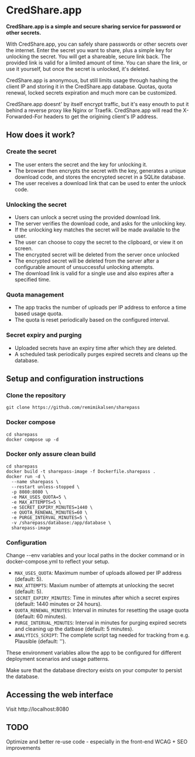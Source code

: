 # CredShare.app

**CredShare.app is a simple and secure sharing service for password or other secrets.**

With CredShare.app, you can safely share passwords or other secrets over the internet. Enter the secret you want to share, plus a simple key for unlocking the secret. You will get a shareable, secure link back. The provided link is valid for a limited amount of time. You can share the link, or use it yourself, but once the secret is unlocked, it's deleted.

CredShare.app is anonymous, but still limits usage through hashing the client IP and storing it in the CredShare.app database. Quotas, quota renewal, locked secrets expiration and much more can be customized.

CredShare.app doesnt' by itself encrypt traffic, but it's easy enouth to put it behind a reverse proxy like Nginx or Traefik. CredShare.app will read the X-Forwarded-For headers to get the origining client's IP address.


## How does it work?

### Create the secret

- The user enters the secret and the key for unlocking it.
- The browser then encrypts the secret with the key, generates a unique download code, and stores the encrypted secret in a SQLite database.
- The user receives a download link that can be used to enter the unlock code.

### Unlocking the secret

- Users can unlock a secret using the provided download link.
- The server verifies the download code, and asks for the unlocking key.
- If the unlocking key matches the secret will be made available to the user.
- The user can choose to copy the secret to the clipboard, or view it on screen.
- The encrypted secret will be deleted from the server once unlocked
- The encrypted secret will be deleted from the server after a configurable amount of unsuccessful unlocking attempts.
- The download link is valid for a single use and also expires after a specified time.

### Quota management

- The app tracks the number of uploads per IP address to enforce a time based usage quota.
- The quota is reset periodically based on the configured interval.

### Secret expiry and purging

- Uploaded secrets have an expiry time after which they are deleted.
- A scheduled task periodically purges expired secrets and cleans up the database.

## Setup and configuration instructions

### Clone the repository

```
git clone https://github.com/remimikalsen/sharepass
```

### Docker compose
```
cd sharepass
docker compose up -d
```

### Docker only assure clean build
```
cd sharepass
docker build -t sharepass-image -f Dockerfile.sharepass .
docker run -d \
  --name sharepass \
  --restart unless-stopped \
  -p 8080:8080 \
  -e MAX_USES_QUOTA=5 \
  -e MAX_ATTEMPTS=5 \
  -e SECRET_EXPIRY_MINUTES=1440 \
  -e QUOTA_RENEWAL_MINUTES=60 \
  -e PURGE_INTERVAL_MINUTES=5 \
  -v /sharepass/database:/app/database \
  sharepass-image
```


### Configuration
Change --env variables and your local paths in the docker command or in docker-compose.yml to reflect your setup.

- `MAX_USES_QUOTA`: Maximum number of uploads allowed per IP address (default: 5).
- `MAX_ATTEMPTS`: Maxium number of attempts at unlocking the secret (default: 5).
- `SECRET_EXPIRY_MINUTES`: Time in minutes after which a secret expires (default: 1440 minutes or 24 hours).
- `QUOTA_RENEWAL_MINUTES`: Interval in minutes for resetting the usage quota (default: 60 minutes).
- `PURGE_INTERVAL_MINUTES`: Interval in minutes for purging expired secrets and cleaning up the datbase (default: 5 minutes).
- `ANALYTICS_SCRIPT`: The complete script tag needed for tracking from e.g. Plausible (default: '').

These environment variables allow the app to be configured for different deployment scenarios and usage patterns.

Make sure that the database directory exists on your computer to persist the database.

## Accessing the web interface

Visit http://localhost:8080



## TODO
Optimize and better re-use code - especially in the front-end
WCAG + SEO improvements